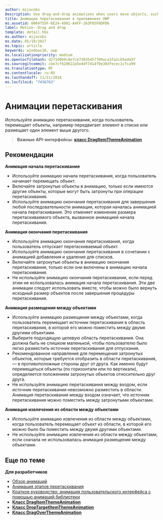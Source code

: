 ```yaml
---
author: mijacobs
Description: Use drag-and-drop animations when users move objects, such as moving an item within a list, or dropping an item on top of another.
title: Анимации перетаскивания в приложениях UWP
ms.assetid: 6064755F-6E24-4901-A4FF-263F05F0DFD6
label: Motion--Drag and drop
template: detail.hbs
ms.author: mijacobs
ms.date: 05/19/2017
ms.topic: article
keywords: windows10, uwp
ms.localizationpriority: medium
ms.openlocfilehash: d271d0b9c8e7ce73835457789aca3fa2cb5eda97
ms.sourcegitcommit: cbe7cf620622a5e4df7414f9e38dfecec1cfca99
ms.translationtype: MT
ms.contentlocale: ru-RU
ms.lasthandoff: 11/21/2018
ms.locfileid: "7436763"
---
```

# <a name="drag-animations"></a>Анимации перетаскивания




Используйте анимацию перетаскивания, когда пользователь перемещает объекты, например передвигает элемент в списке или размещает один элемент выше другого.

> **Важные API-интерфейсы**: [**класс DragItemThemeAnimation**](https://msdn.microsoft.com/library/windows/apps/br243174)


## <a name="dos-and-donts"></a>Рекомендации


**Анимация начала перетаскивания**

-   Используйте анимацию начала перетаскивания, когда пользователь начинает перемещать объект.
-   Включайте затронутые объекты в анимацию, только если имеются другие объекты, которые могут быть затронуты при операции перетаскивания.
-   Используйте анимацию окончания перетаскивания для завершения любой последовательности анимации, которая началась анимацией начала перетаскивания. Это отменяет изменение размера перетаскиваемого объекта, вызванное анимацией начала перетаскивания.

**Анимация окончания перетаскивания**

-   Используйте анимацию окончания перетаскивания, когда пользователь отпускает перетаскиваемый объект.
-   Используйте анимацию окончания перетаскивания в сочетании с анимацией добавления и удаления для списков.
-   Включайте затронутые объекты в анимацию окончания перетаскивания, только если они включены в анимацию начала перетаскивания.
-   Не используйте анимацию окончания перетаскивания, если перед этим не использовалась анимация начала перетаскивания. Эти две анимации следует использовать вместе, чтобы можно было вернуть исходный размер объектов после завершения процедуры перетаскивания.

**Анимация размещения между объектами**

-   Используйте анимацию размещения между объектами, когда пользователь перемещает источник перетаскивания в область перетаскивания, в которой его можно поместить между двумя другими объектами.
-   Выберите подходящую целевую область перетаскивания. Она должна быть не слишком маленькой, чтобы пользователю было легко разместить источник перетаскивания для отпускания.
-   Рекомендованное направление для перемещения затронутых объектов, которые требуется отобразить в области перетаскивания, — в противоположные стороны друг от друга. Как именно будут перемещаться объекты (по горизонтали или по вертикали), определяется положением затронутых объектов относительно друг друга.
-   Не используйте анимацию перетаскивания между входом, если источник перетаскивания невозможно разместить в области. Анимация перетаскивания между входом означает, что источник перетаскивания можно поместить между затронутыми объектами.

**Анимация извлечения из области между объектами**

-   Используйте анимацию извлечения из области между объектами, когда пользователь перемещает объект из области, в которой его можно было бы поместить между двумя другими объектами.
-   Не используйте анимацию извлечения из области между объектами, если сначала не использовалась анимация размещения между объектами.


## <a name="related-articles"></a>Еще по теме

**Для разработчиков**
* [Обзор анимаций](https://msdn.microsoft.com/library/windows/apps/mt187350)
* [Анимация этапов перетаскивания](https://msdn.microsoft.com/library/windows/apps/xaml/jj649427)
* [Краткое руководство: анимация пользовательского интерфейса с помощью анимаций библиотеки](https://msdn.microsoft.com/library/windows/apps/xaml/hh452703)
* [**Класс DragItemThemeAnimation**](https://msdn.microsoft.com/library/windows/apps/br243174)
* [**Класс DropTargetItemThemeAnimation**](https://msdn.microsoft.com/library/windows/apps/br243186)
* [**Класс DragOverThemeAnimation**](https://msdn.microsoft.com/library/windows/apps/br243180)


 




